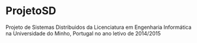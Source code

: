 ProjetoSD
=========

Projeto de Sistemas Distribuidos da Licenciatura em Engenharia Informática na Universidade do Minho, Portugal no ano letivo de 2014/2015
